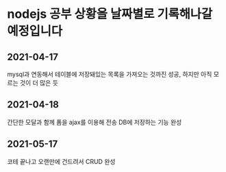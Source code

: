 # nodejs 공부 상황을 날짜별로 기록해나갈 예정입니다

## 2021-04-17
mysql과 연동해서 테이블에 저장돼있는 목록을 가져오는 것까진 성공, 하지만 아직 모르는 것이 더 많은 듯 
## 2021-04-18
간단한 모달과 함께 폼을 ajax를 이용해 전송 DB에 저장하는 기능 완성
## 2021-05-17
코테 끝나고 오랜만에 건드려서 CRUD 완성
